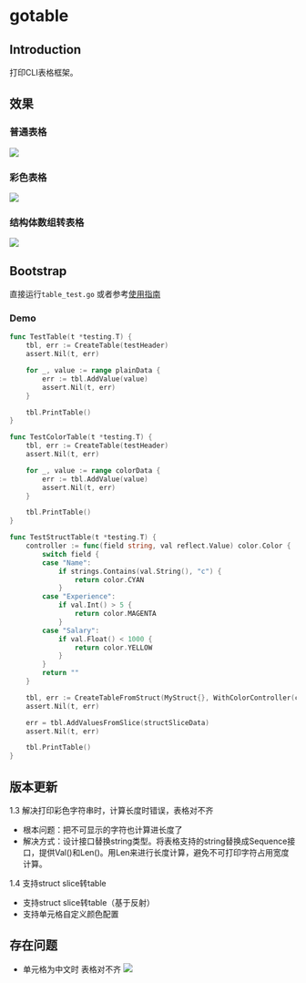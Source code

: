 # gotable

## Introduction
打印CLI表格框架。

## 效果
### 普通表格
![](https://tuocheng.oss-cn-beijing.aliyuncs.com/gotable_test_plain.png)
### 彩色表格
![](https://tuocheng.oss-cn-beijing.aliyuncs.com/gotable_test_color.png)
### 结构体数组转表格
![](https://tuocheng.oss-cn-beijing.aliyuncs.com/gotable_test_strcut.png)


## Bootstrap
直接运行`table_test.go`
或者参考[使用指南](https://blog.csdn.net/TCatTime/article/details/103068260#%E8%8E%B7%E5%8F%96gotable)

### Demo
```go
func TestTable(t *testing.T) {
	tbl, err := CreateTable(testHeader)
	assert.Nil(t, err)

	for _, value := range plainData {
		err := tbl.AddValue(value)
		assert.Nil(t, err)
	}

	tbl.PrintTable()
}

func TestColorTable(t *testing.T) {
	tbl, err := CreateTable(testHeader)
	assert.Nil(t, err)

	for _, value := range colorData {
		err := tbl.AddValue(value)
		assert.Nil(t, err)
	}

	tbl.PrintTable()
}

func TestStructTable(t *testing.T) {
	controller := func(field string, val reflect.Value) color.Color {
		switch field {
		case "Name":
			if strings.Contains(val.String(), "c") {
				return color.CYAN
			}
		case "Experience":
			if val.Int() > 5 {
				return color.MAGENTA
			}
		case "Salary":
			if val.Float() < 1000 {
				return color.YELLOW
			}
		}
		return ""
	}

	tbl, err := CreateTableFromStruct(MyStruct{}, WithColorController(controller))
	assert.Nil(t, err)

	err = tbl.AddValuesFromSlice(structSliceData)
	assert.Nil(t, err)

	tbl.PrintTable()
}
```
## 版本更新
1.3 解决打印彩色字符串时，计算长度时错误，表格对不齐
- 根本问题：把不可显示的字符也计算进长度了
- 解决方式：设计接口替换string类型。将表格支持的string替换成Sequence接口，提供Val()和Len()。用Len来进行长度计算，避免不可打印字符占用宽度计算。

1.4 支持struct slice转table
- 支持struct slice转table（基于反射）
- 支持单元格自定义颜色配置

## 存在问题
- 单元格为中文时 表格对不齐
![](https://tuocheng.oss-cn-beijing.aliyuncs.com/gotable_chi_issue.png)
